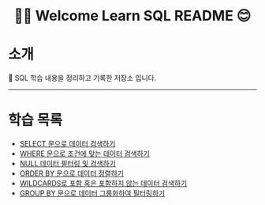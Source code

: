 <div align="center">
</br>

# 🖐🏻 Welcome Learn SQL README 😊

</div align="center">

# 소개

📂 SQL 학습 내용을 정리하고 기록한 저장소 입니다.  

---
 
# 학습 목록
- [SELECT 문으로 데이터 검색하기](./LearnSQLs/SELECT.md)
- [WHERE 문으로 조건에 맞는 데이터 검색하기](./LearnSQLs/WHERE.md)
- [NULL 데이터 필터링 및 검색하기](./LearnSQLs/NULL_Data_Search.md)
- [ORDER BY 문으로 데이터 정렬하기](./LearnSQLs/ORDER_BY.md)
- [WILDCARDS로 포함 혹은 포함하지 않는 데이터 검색하기](./LearnSQLs/WildCard.md)
- [GROUP BY 문으로 데이터 그룹화하여 필터링하기](./LearnSQLs/GROUP_BY.md)